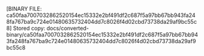 [BINARY FILE: ca50faa7007032862520154ec15332e2bf491df2c687f5a97bb67bb943fa248fa767ba9c724e01480635732404dd7c8026f4d02cbd73738da29af9bc55c8]
Stored copy: docs/converted-binary/ca50faa7007032862520154ec15332e2bf491df2c687f5a97bb67bb943fa248fa767ba9c724e01480635732404dd7c8026f4d02cbd73738da29af9bc55c8
